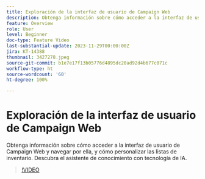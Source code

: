 ```yaml
---
title: Exploración de la interfaz de usuario de Campaign Web
description: Obtenga información sobre cómo acceder a la interfaz de usuario de Campaign Web y navegar por ella, y cómo personalizar las listas de inventario. Descubra el asistente de conocimiento con tecnología de IA.
feature: Overview
role: User
level: Beginner
doc-type: Feature Video
last-substantial-update: 2023-11-29T00:00:00Z
jira: KT-14388
thumbnail: 3427278.jpeg
source-git-commit: b1e7e17f13b05776d4895dc20ad92d4b677c071c
workflow-type: ht
source-wordcount: '60'
ht-degree: 100%

---
```



# Exploración de la interfaz de usuario de Campaign Web

Obtenga información sobre cómo acceder a la interfaz de usuario de Campaign Web y navegar por ella, y cómo personalizar las listas de inventario. Descubra el asistente de conocimiento con tecnología de IA.

>[!VIDEO](https://video.tv.adobe.com/v/3427278/?learn=on)
